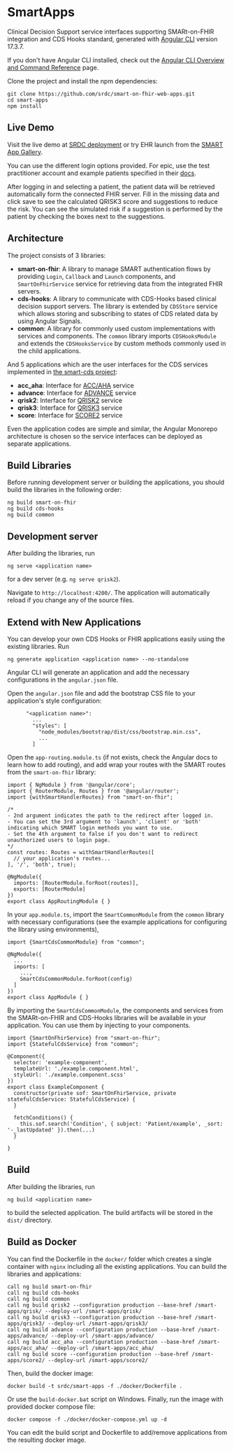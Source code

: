 # SmartApps

Clinical Decision Support service interfaces supporting SMARt-on-FHIR integration and CDS Hooks standard, generated with [Angular CLI](https://github.com/angular/angular-cli) version 17.3.7.

If you don't have Angular CLI installed, check out the [Angular CLI Overview and Command Reference](https://angular.io/cli) page.

Clone the project and install the npm dependencies:

```
git clone https://github.com/srdc/smart-on-fhir-web-apps.git
cd smart-apps
npm install
```

## Live Demo

Visit the live demo at [SRDC deployment](https://kroniq.srdc.com.tr/smart-apps/qrisk3/login) or try EHR launch from the [SMART App Gallery](https://apps.smarthealthit.org/app/srdc-qrisk2).

You can use the different login options provided. For epic, use the test practitioner account and example patients specified in their [docs](https://fhir.epic.com/Documentation?docId=testpatients).

After logging in and selecting a patient, the patient data will be retrieved automatically form the connected FHIR server.
Fill in the missing data and click save to see the calculated QRISK3 score and suggestions to reduce the risk.
You can see the simulated risk if a suggestion is performed by the patient by checking the boxes next to the suggestions.

## Architecture

The project consists of 3 libraries:

- **smart-on-fhir**: A library to manage SMART authentication flows by providing `Login`, `Callback` and `Launch` components, and `SmartOnFhirService` 
service for retrieving data from the integrated FHIR servers.
- **cds-hooks**: A library to communicate with CDS-Hooks based clinical decision support servers. The library is extended by `CDSStore`
service which allows storing and subscribing to states of CDS related data by using Angular Signals.
- **common**: A library for commonly used custom implementations with services and components. The `common` library imports `CDSHooksModule` and
extends the `CDSHooksService` by custom methods commonly used in the child applications.

And 5 applications which are the user interfaces for the CDS services implemented in [the smart-cds project](https://github.com/srdc/smart-on-fhir-cds.git):
- **acc_aha**: Interface for [ACC/AHA](https://www.acc.org/Guidelines) service
- **advance**: Interface for [ADVANCE](https://www.ncbi.nlm.nih.gov/pmc/articles/PMC3902381/) service
- **qrisk2**: Interface for [QRISK2](https://qrisk.org/) service
- **qrisk3**: Interface for [QRISK3](https://qrisk.org/) service
- **score**: Interface for [SCORE2](https://www.escardio.org/Education/Practice-Tools/CVD-prevention-toolbox/SCORE-Risk-Charts) service

Even the application codes are simple and similar, the Angular Monorepo architecture is chosen so the service interfaces can be deployed as separate applications.

## Build Libraries

Before running development server or building the applications, you should build the libraries in the following order:

```
ng build smart-on-fhir
ng build cds-hooks
ng build common
```

## Development server

After building the libraries, run

```
ng serve <application name>
```

for a dev server (e.g. `ng serve qrisk2`).

Navigate to `http://localhost:4200/`. The application will automatically reload if you change any of the source files.

## Extend with New Applications

You can develop your own CDS Hooks or FHIR applications easily using the existing libraries. Run

```
ng generate application <application name> --no-standalone
```

Angular CLI will generate an application and add the necessary configurations in the `angular.json` file.

Open the `angular.json` file and add the bootstrap CSS file to your application's style configuration:

```
      "<application name>":
        ...
        "styles": [
          "node_modules/bootstrap/dist/css/bootstrap.min.css",
          ...
        ]
```

Open the `app-routing.module.ts` (if not exists, check the Angular docs to learn how to add routing), and add wrap your routes
with the SMART routes from the `smart-on-fhir` library:

```
import { NgModule } from '@angular/core';
import { RouterModule, Routes } from '@angular/router';
import {withSmartHandlerRoutes} from "smart-on-fhir";

/*
- 2nd argument indicates the path to the redirect after logged in.
- You can set the 3rd argument to 'launch', 'client' or 'both' indicating which SMART login methods you want to use.
- Set the 4th argument to false if you don't want to redirect unauthorized users to login page.
*/
const routes: Routes = withSmartHandlerRoutes([
  // your application's routes...
], '/', 'both', true);

@NgModule({
  imports: [RouterModule.forRoot(routes)],
  exports: [RouterModule]
})
export class AppRoutingModule { }

```

In your `app.module.ts`, import the `SmartCommonModule` from the `common` library with necessary configurations (see the example applications for
configuring the library using environments),

```
import {SmartCdsCommonModule} from "common";

@NgModule({
  ...
  imports: [
    ...,
    SmartCdsCommonModule.forRoot(config)
  ]
})
export class AppModule { }

```

By importing the `SmartCdsCommonModule`, the components and services from the SMARt-on-FHIR and CDS-Hooks libraries will be available
in your application. You can use them by injecting to your components.

```
import {SmartOnFhirService} from "smart-on-fhir";
import {StatefulCdsService} from "common";

@Component({
  selector: 'example-component',
  templateUrl: './example.component.html',
  styleUrl: './example.component.scss'
})
export class ExampleComponent {
  constructor(private sof: SmartOnFhirService, private statefulCdsService: StatefulCdsService) {
  }
  
  fetchConditions() {
    this.sof.search('Condition', { subject: 'Patient/example', _sort: '-_lastUpdated' }).then(...)
  }
  
}

```

## Build

After building the libraries, run

```
ng build <application name>
```

to build the selected application. The build artifacts will be stored in the `dist/` directory.

## Build as Docker

You can find the Dockerfile in the `docker/` folder which creates a single container with `nginx` including all the existing
applications. You can build the libraries and applications:

```
call ng build smart-on-fhir
call ng build cds-hooks
call ng build common
call ng build qrisk2 --configuration production --base-href /smart-apps/qrisk/ --deploy-url /smart-apps/qrisk/
call ng build qrisk3 --configuration production --base-href /smart-apps/qrisk3/ --deploy-url /smart-apps/qrisk3/
call ng build advance --configuration production --base-href /smart-apps/advance/ --deploy-url /smart-apps/advance/
call ng build acc_aha --configuration production --base-href /smart-apps/acc_aha/ --deploy-url /smart-apps/acc_aha/
call ng build score --configuration production --base-href /smart-apps/score2/ --deploy-url /smart-apps/score2/
```

Then, build the docker image:

```
docker build -t srdc/smart-apps -f ./docker/Dockerfile .
```

Or use the `build-docker.bat` script on Windows. Finally, run the image with provided docker compose file:

```
docker compose -f ./docker/docker-compose.yml up -d
```

You can edit the build script and Dockerfile to add/remove applications from the resulting docker image.
